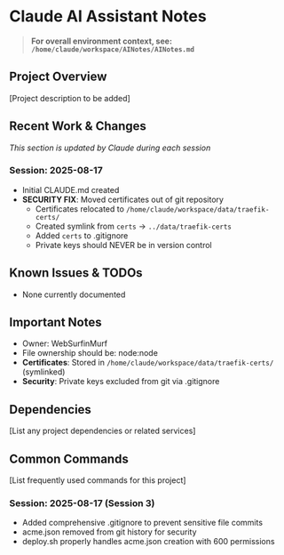 # Claude AI Assistant Notes

> **For overall environment context, see: `/home/claude/workspace/AINotes/AINotes.md`**

## Project Overview
[Project description to be added]

## Recent Work & Changes
_This section is updated by Claude during each session_

### Session: 2025-08-17
- Initial CLAUDE.md created
- **SECURITY FIX**: Moved certificates out of git repository
  - Certificates relocated to `/home/claude/workspace/data/traefik-certs/`
  - Created symlink from `certs` → `../data/traefik-certs`
  - Added `certs` to .gitignore
  - Private keys should NEVER be in version control

## Known Issues & TODOs
- None currently documented

## Important Notes
- Owner: WebSurfinMurf
- File ownership should be: node:node
- **Certificates**: Stored in `/home/claude/workspace/data/traefik-certs/` (symlinked)
- **Security**: Private keys excluded from git via .gitignore

## Dependencies
[List any project dependencies or related services]

## Common Commands
[List frequently used commands for this project]
### Session: 2025-08-17 (Session 3)
- Added comprehensive .gitignore to prevent sensitive file commits
- acme.json removed from git history for security
- deploy.sh properly handles acme.json creation with 600 permissions
